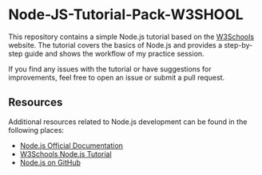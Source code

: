 # Node-JS-Tutorial-Pack-W3SHOOL
  
This repository contains a simple Node.js tutorial based on the [W3Schools](https://www.w3schools.com/nodejs) website. The tutorial covers the basics of Node.js and provides a step-by-step guide and shows the workflow of my practice session.

If you find any issues with the tutorial or have suggestions for improvements, feel free to open an issue or submit a pull request.

## Resources

Additional resources related to Node.js development can be found in the following places:

- [Node.js Official Documentation](https://nodejs.org)
- [W3Schools Node.js Tutorial](https://www.w3schools.com/nodejs)
- [Node.js on GitHub](https://github.com/nodejs/node)
